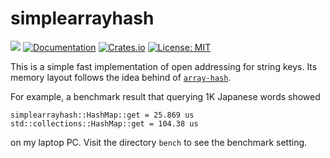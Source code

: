# simplearrayhash

![](https://github.com/kampersanda/simplearrayhash/actions/workflows/rust.yml/badge.svg)
[![Documentation](https://docs.rs/simplearrayhash/badge.svg)](https://docs.rs/simplearrayhash)
[![Crates.io](https://img.shields.io/crates/v/simplearrayhash.svg)](https://crates.io/crates/simplearrayhash)
[![License: MIT](https://img.shields.io/badge/license-MIT-blue.svg)](https://github.com/kampersanda/simplearrayhash/blob/master/LICENSE)

This is a simple fast implementation of open addressing for string keys.
Its memory layout follows the idea behind of [`array-hash`](https://tessil.github.io/2017/06/22/hat-trie.html#array-hash-table).

For example, a benchmark result that querying 1K Japanese words showed

```
simplearrayhash::HashMap::get = 25.869 us
std::collections::HashMap::get = 104.38 us
```

on my laptop PC. Visit the directory `bench` to see the benchmark setting.